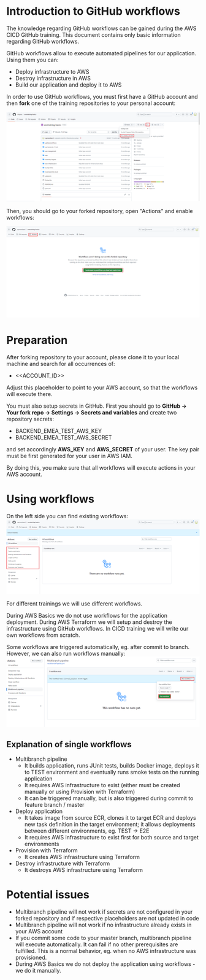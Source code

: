 # Introduction to GitHub workflows
The knowledge regarding GitHub workflows can be gained during the AWS CICD GitHub training. This document contains only basic information regarding GitHub workflows.

GitHub workflows allow to execute automated pipelines for our application. Using them you can:
* Deploy infrastructure to AWS
* Destroy infrastructure in AWS
* Build our application and deploy it to AWS

In order to use GitHub workflows, you must first have a GitHub account and then **fork** one of the training repositories to your personal account:

![](images/fork.png)

Then, you should go to your forked repository, open "Actions" and enable workflows:

![](images/workflows_1.png)

# Preparation
After forking repository to your account, please clone it to your local machine and search for all occurrences of:
* <<ACCOUNT_ID>>

Adjust this placeholder to point to your AWS account, so that the workflows will execute there.

You must also setup secrets in GitHub. First you should go to **GitHub -> Your fork repo -> Settings -> Secrets and variables**
and create two repository secrets:
* BACKEND_EMEA_TEST_AWS_KEY
* BACKEND_EMEA_TEST_AWS_SECRET

and set accordingly **AWS_KEY** and **AWS_SECRET** of your user. The key pair must be first generated for your user in AWS IAM.

By doing this, you make sure that all workflows will execute actions in your AWS account.

# Using workflows
On the left side you can find existing workflows:
![](images/workflows_2.png)

For different trainings we will use different workflows.

During AWS Basics we do not use workflows for the application deployment. During AWS Terraform we will setup and destroy the infrastructure using GitHub workflows. In CICD training we will write our own workflows from scratch.

Some workflows are triggered automatically, eg. after commit to branch. However, we can also run workflows manually:
![](images/workflows_3.png)

## Explanation of single workflows
* Multibranch pipeline
  * It builds application, runs JUnit tests, builds Docker image, deploys it to TEST environment and eventually runs smoke tests on the running application
  * It requires AWS infrastructure to exist (either must be created manually or using Provision with Terraform)
  * It can be triggered manually, but is also triggered during commit to feature branch / master
* Deploy application
  * It takes image from source ECR, clones it to target ECR and deploys new task definition in the target environment; it allows deployments between different environments, eg. TEST -> E2E
  * It requires AWS infrastructure to exist first for both source and target environments
* Provision with Terraform
  * It creates AWS infrastructure using Terraform
* Destroy infrastructure with Terraform
  * It destroys AWS infrastructure using Terraform

# Potential issues
* Multibranch pipeline will not work if secrets are not configured in your forked repository and if respective placeholders are not updated in code
* Multibranch pipeline will not work if no infrastructure already exists in your AWS account
* If you commit some code to your master branch, multibranch pipeline will execute automatically. It can fail if no other prerequisites are fulfilled. This is a normal behavior, eg. when no AWS infrastructure was provisioned.
* During AWS Basics we do not deploy the application using workflows - we do it manually.